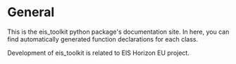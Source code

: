 # General

This is the eis_toolkit python package's documentation site. In here, you can find automatically
generated function declarations for each class.

Development of eis_toolkit is related to EIS Horizon EU project.
